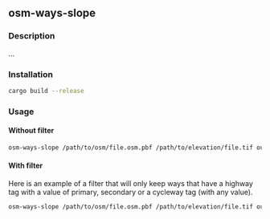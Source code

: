 ## osm-ways-slope

### Description

...

### Installation

```bash
cargo build --release
```

### Usage

#### Without filter
```bash
osm-ways-slope /path/to/osm/file.osm.pbf /path/to/elevation/file.tif output.json
```

#### With filter

Here is an example of a filter that will only keep ways that have a highway tag with a value of primary, secondary or a cycleway tag (with any value).

```bash
osm-ways-slope /path/to/osm/file.osm.pbf /path/to/elevation/file.tif output.json --filter highway=primary,highway=secondary,cycleway
```
